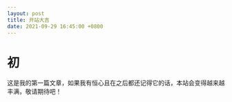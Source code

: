 ```yaml
---
layout: post
title: 开站大吉
date: 2021-09-29 16:45:00 +0800
---
```


# 初

这是我的第一篇文章，如果我有恒心且在之后都还记得它的话，本站会变得越来越丰满，敬请期待吧！